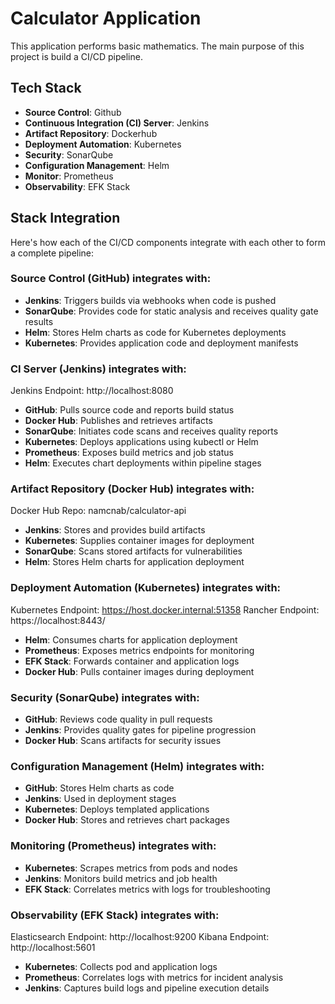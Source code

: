 # Calculator Application

This application performs basic mathematics. The main purpose of this project is build a CI/CD pipeline.

## Tech Stack

- **Source Control**: Github
- **Continuous Integration (CI) Server**: Jenkins
- **Artifact Repository**: Dockerhub
- **Deployment Automation**: Kubernetes
- **Security**: SonarQube
- **Configuration Management**: Helm
- **Monitor**: Prometheus
- **Observability**: EFK Stack

## Stack Integration

Here's how each of the CI/CD components integrate with each other to form a complete pipeline:

### Source Control (GitHub) integrates with:

- **Jenkins**: Triggers builds via webhooks when code is pushed
- **SonarQube**: Provides code for static analysis and receives quality gate results
- **Helm**: Stores Helm charts as code for Kubernetes deployments
- **Kubernetes**: Provides application code and deployment manifests

### CI Server (Jenkins) integrates with:

Jenkins Endpoint: http://localhost:8080

- **GitHub**: Pulls source code and reports build status
- **Docker Hub**: Publishes and retrieves artifacts
- **SonarQube**: Initiates code scans and receives quality reports
- **Kubernetes**: Deploys applications using kubectl or Helm
- **Prometheus**: Exposes build metrics and job status
- **Helm**: Executes chart deployments within pipeline stages

### Artifact Repository (Docker Hub) integrates with:

Docker Hub Repo: namcnab/calculator-api

- **Jenkins**: Stores and provides build artifacts
- **Kubernetes**: Supplies container images for deployment
- **SonarQube**: Scans stored artifacts for vulnerabilities
- **Helm**: Stores Helm charts for application deployment

### Deployment Automation (Kubernetes) integrates with:

Kubernetes Endpoint: https://host.docker.internal:51358
Rancher Endpoint: https://localhost:8443/

- **Helm**: Consumes charts for application deployment
- **Prometheus**: Exposes metrics endpoints for monitoring
- **EFK Stack**: Forwards container and application logs
- **Docker Hub**: Pulls container images during deployment

### Security (SonarQube) integrates with:

- **GitHub**: Reviews code quality in pull requests
- **Jenkins**: Provides quality gates for pipeline progression
- **Docker Hub**: Scans artifacts for security issues

### Configuration Management (Helm) integrates with:

- **GitHub**: Stores Helm charts as code
- **Jenkins**: Used in deployment stages
- **Kubernetes**: Deploys templated applications
- **Docker Hub**: Stores and retrieves chart packages

### Monitoring (Prometheus) integrates with:

- **Kubernetes**: Scrapes metrics from pods and nodes
- **Jenkins**: Monitors build metrics and job health
- **EFK Stack**: Correlates metrics with logs for troubleshooting

### Observability (EFK Stack) integrates with:

Elasticsearch Endpoint: http://localhost:9200
Kibana Endpoint: http://localhost:5601

- **Kubernetes**: Collects pod and application logs
- **Prometheus**: Correlates logs with metrics for incident analysis
- **Jenkins**: Captures build logs and pipeline execution details
